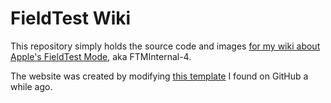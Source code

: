 # FieldTest Wiki

This repository simply holds the source code and images [for my wiki about Apple&#39;s FieldTest Mode](https://fieldtest.wiki), aka FTMInternal-4.

The website was created by modifying [this template](https://github.com/joelthorner/doc-template) I found on GitHub a while ago.
